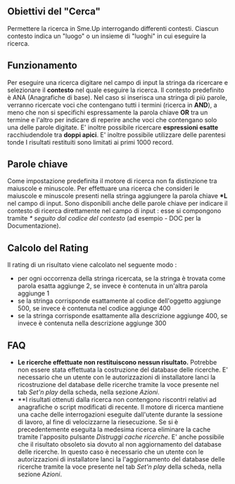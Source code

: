 ## Obiettivi del "Cerca"
Permettere la ricerca in Sme.Up interrogando differenti contesti.
Ciascun contesto indica un "luogo" o un insieme di "luoghi" in cui eseguire la ricerca.

## Funzionamento
Per eseguire una ricerca digitare nel campo di input la stringa da ricercare e selezionare il **contesto** nel quale eseguire la ricerca.
Il contesto predefinito è ANA (Anagrafiche di base).
Nel caso si inserisca una stringa di più parole, verranno ricercate voci che contengano tutti i termini (ricerca in **AND**), a meno che non si specifichi espressamente la parola chiave **OR** tra un termine e l'altro per indicare di reperire anche voci che contengano solo una delle parole digitate. E' inoltre possibile ricercare **espressioni esatte** racchiudendole tra **doppi apici**. E' inoltre possibile utilizzare delle parentesi tonde
I risultati restituiti sono limitati ai primi 1000 record.

## Parole chiave
Come impostazione predefinita il motore di ricerca non fa distinzione tra maiuscole e minuscole. Per effettuare una ricerca che consideri le maiuscole e minuscole presenti nella stringa aggiungere la parola chiave **\*L** nel campo di input.
Sono disponibili anche delle parole chiave per indicare il contesto di ricerca direttamente nel campo di input :  esse si compongono tramite _\* seguito dal codice del contesto_ (ad esempio - DOC per la Documentazione).

## Calcolo del Rating
Il rating di un risultato viene calcolato nel seguente modo : 

- per ogni occorrenza della stringa ricercata, se la stringa è trovata come parola esatta aggiunge 2, se invece è contenuta in un'altra parola aggiunge 1
- se la stringa corrisponde esattamente al codice dell'oggetto aggiunge 500, se invece è contenuta nel codice aggiunge 400
- se la stringa corrisponde esattamente alla descrizione aggiunge 400, se invece è contenuta nella descrizione aggiunge 300
 


## FAQ

- **Le ricerche effettuate non restituiscono nessun risultato.**
Potrebbe non essere stata effettuata la costruzione del database delle ricerche. E' necessario che un utente con le autorizzazioni di installatore lanci la ricostruzione del database delle ricerche tramite la voce presente nel tab _Set'n play_ della scheda, nella sezione _Azioni_.
- **I risultati ottenuti dalla ricerca non contengono riscontri relativi ad anagrafiche o script modificati di recente.
Il motore di ricerca mantiene una cache delle interrogazioni eseguite dall'utente durante la sessione di lavoro, al fine di velocizzarne la riesecuzione. Se si è precedentemente eseguita la medesima ricerca eliminare la cache tramite l'apposito pulsante _Distruggi cache ricerche_.
E' anche possibile che il risultato obsoleto sia dovuto al non aggiornamento del database delle ricerche. In questo caso è necessario che un utente con le autorizzazioni di installatore lanci la l'aggiornamento del database delle ricerche tramite la voce presente nel tab _Set'n play_ della scheda, nella sezione _Azioni_.



